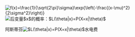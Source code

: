 <img src="https://latex.codecogs.com/svg.latex?f(x)=\frac{1}{\sqrt{2\pi}\sigma}\exp{\left(-\frac{(x-\mu)^2}{2\sigma^2}\right)}" title="f(x)=\frac{1}{\sqrt{2\pi}\sigma}\exp{\left(-\frac{(x-\mu)^2}{2\sigma^2}\right)}" />
<img src="https://latex.codecogs.com/svg.latex?后变量$x$的概率：$L(\theta|x)=P(X=x|\theta)$" title="后变量$x$的概率：$L(\theta|x)=P(X=x|\theta)$" />


阿斯蒂芬<img src="https://latex.codecogs.com/svg.latex?$L(\theta|x)=P(X=x|\theta)$" title="$L(\theta|x)=P(X=x|\theta)$" />水电费